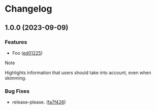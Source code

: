 # Changelog

## 1.0.0 (2023-09-09)


### Features

* Foo ([ed01225](https://github.com/regseb/testcase/commit/ed0122519184fa5608121c39d2d92bcd4532ba96))

> [!NOTE]  
> Highlights information that users should take into account, even when skimming.

### Bug Fixes

* release-please. ([fa7f426](https://github.com/regseb/testcase/commit/fa7f426fa2bcb391822e341f1e75368368b4b785))
